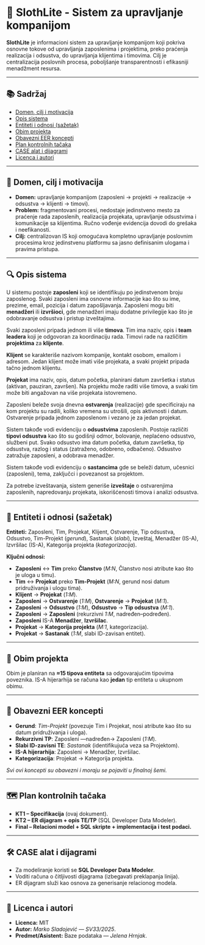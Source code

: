 # 🏢 SlothLite - Sistem za upravljanje kompanijom

**SlothLite** je informacioni sistem za upravljanje kompanijom koji pokriva osnovne tokove od upravljanja zaposlenima i projektima, preko praćenja realizacija i odsustva, do upravljanja klijentima i timovima. Cilj je centralizacija poslovnih procesa, poboljšanje transparentnosti i efikasniji menadžment resursa.

---

## 📚 Sadržaj
- [Domen, cilj i motivacija](#domen-cilj-i-motivacija)
- [Opis sistema](#opis-sistema)
- [Entiteti i odnosi (sažetak)](#entiteti-i-odnosi-sažetak)
- [Obim projekta](#obim-projekta)
- [Obavezni EER koncepti](#obavezni-eer-koncepti)
- [Plan kontrolnih tačaka](#plan-kontrolnih-tačaka)
- [CASE alat i dijagrami](#case-alat-i-dijagrami)
- [Licenca i autori](#licenca-i-autori)

---

## 🎯 Domen, cilj i motivacija
- **Domen:** upravljanje kompanijom (zaposleni → projekti → realizacije → odsustva → klijenti → timovi).
- **Problem:** fragmentovani procesi, nedostaje jedinstveno mesto za praćenje rada zaposlenih, realizacija projekata, upravljanje odsustvima i komunikacije sa klijentima. Ručno vođenje evidencija dovodi do grešaka i neefikanosti.
- **Cilj:** centralizovan IS koji omogućava kompletno upravljanje poslovnim procesima kroz jedinstvenu platformu sa jasno definisanim ulogama i pravima pristupa.

---

## 🔍 Opis sistema

U sistemu postoje **zaposleni** koji se identifikuju po jedinstvenom broju zaposlenog. Svaki zaposleni ima osnovne informacije kao što su ime, prezime, email, pozicija i datum zapošljavanja. Zaposleni mogu biti **menadžeri** ili **izvršioci**, gde menadžeri imaju dodatne privilegije kao što je odobravanje odsustva i pristup izveštajima.

Svaki zaposleni pripada jednom ili više **timova**. Tim ima naziv, opis i **team leadera** koji je odgovoran za koordinaciju rada. Timovi rade na različitim **projektima** za **klijente**. 

**Klijent** se karakteriše nazivom kompanije, kontakt osobom, emailom i adresom. Jedan klijent može imati više projekata, a svaki projekt pripada tačno jednom klijentu.

**Projekat** ima naziv, opis, datum početka, planirani datum završetka i status (aktivan, pauziran, završen). Na projektu može raditi više timova, a svaki tim može biti angažovan na više projekata istovremeno.

Zaposleni beleže svoja dnevna **ostvarenja** (realizacije) gde specificiraju na kom projektu su radili, koliko vremena su utrošili, opis aktivnosti i datum. Ostvarenje pripada jednom zaposlenom i vezano je za jedan projekat.

Sistem takođe vodi evidenciju o **odsustvima** zaposlenih. Postoje različiti **tipovi odsustva** kao što su godišnji odmor, bolovanje, neplaćeno odsustvo, službeni put. Svako odsustvo ima datum početka, datum završetka, tip odsustva, razlog i status (zatraženo, odobreno, odbačeno). Odsustvo zatražuje zaposleni, a odobrava menadžer.

Sistem takođe vodi evidenciju o **sastancima** gde se beleži datum, učesnici (zaposleni), tema, zaključci i povezanost sa projektom.

Za potrebe izveštavanja, sistem generiše **izveštaje** o ostvarenjima zaposlenih, napredovanju projekata, iskorišćenosti timova i analizi odsustva.

---

## 🧩 Entiteti i odnosi (sažetak)
**Entiteti:** Zaposleni, Tim, Projekat, Klijent, Ostvarenje, Tip odsustva, Odsustvo, Tim-Projekt (*gerund*), Sastanak (*slabi*), Izveštaj, Menadžer (IS-A), Izvršilac (IS-A), Kategorija projekta (*kategorizacija*).

**Ključni odnosi:**
- **Zaposleni** ↔ **Tim** preko **Članstvo** (*M:N*, Članstvo nosi atribute kao što je uloga u timu).
- **Tim** ↔ **Projekat** preko **Tim-Projekt** (*M:N*, gerund nosi datum pridruživanja i ulogu tima).
- **Klijent** → **Projekat** (*1:M*).
- **Zaposleni** → **Ostvarenje** (*1:M*), **Ostvarenje** → **Projekat** (*M:1*).
- **Zaposleni** → **Odsustvo** (*1:M*), **Odsustvo** → **Tip odsustva** (*M:1*).
- **Zaposleni** → **Zaposleni** (rekurzivni *1:M*, nadređen–podređen).
- **Zaposleni** IS-A **Menadžer**, **Izvršilac**.
- **Projekat** → **Kategorija projekta** (*M:1*, kategorizacija).
- **Projekat** → **Sastanak** (*1:M*, slabi ID-zavisan entitet).

---

## 📏 Obim projekta
Obim je planiran na **≈15 tipova entiteta** sa odgovarajućim tipovima poveznika. IS-A hijerarhija se računa kao **jedan** tip entiteta u ukupnom obimu.

---

## 🧠 Obavezni EER koncepti
- **Gerund**: *Tim-Projekt* (povezuje Tim i Projekat, nosi atribute kao što su datum pridruživanja i uloga).
- **Rekurzivni TP**: Zaposleni —nadređen→ Zaposleni (*1:M*).
- **Slabi ID-zavisni TE**: *Sastanak* (identifikujuća veza sa Projektom).
- **IS-A hijerarhija**: Zaposleni → Menadžer, Izvršilac.
- **Kategorizacija**: Projekat → Kategorija projekta.

*Svi ovi koncepti su obavezni i moraju se pojaviti u finalnoj šemi.*

---

## 🗺️ Plan kontrolnih tačaka
- **KT1 – Specifikacija** (ovaj dokument).  
- **KT2 – ER dijagram + opis TE/TP** (SQL Developer Data Modeler).  
- **Final – Relacioni model + SQL skripte + implementacija i test podaci.**

---

## 🛠️ CASE alat i dijagrami
- Za modeliranje koristi se **SQL Developer Data Modeler**.
- Voditi računa o čitljivosti dijagrama (izbegavati preklapanja linija).
- ER dijagram služi kao osnova za generisanje relacionog modela.

---

## 📄 Licenca i autori
- **Licenca:** MIT  
- **Autor:** _Marko Sladojević_ — _SV33/2025_.  
- **Predmet/Asistent:** Baze podataka — _Jelena Hrnjak_.
